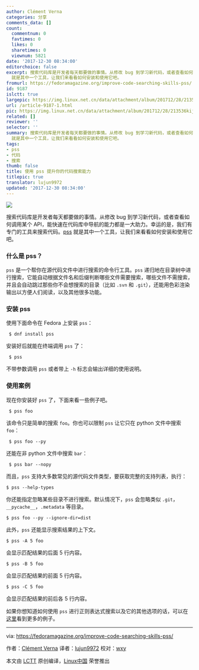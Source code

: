 ```yaml
---
author: Clément Verna
categories: 分享
comments_data: []
count:
  commentnum: 0
  favtimes: 0
  likes: 0
  sharetimes: 0
  viewnum: 5821
date: '2017-12-30 08:34:00'
editorchoice: false
excerpt: 搜索代码库是开发者每天都要做的事情。从修改 bug 到学习新代码，或者查看如何调用某个 API，能快速在代码库中导航的能力都是一大助力。幸运的是，我们有专门的工具来搜索代码。pss
  就是其中一个工具，让我们来看看如何安装和使用它吧。
fromurl: https://fedoramagazine.org/improve-code-searching-skills-pss/
id: 9187
islctt: true
largepic: https://img.linux.net.cn/data/attachment/album/201712/28/213536kijg800zzz8rjvrz.jpg
url: /article-9187-1.html
pic: https://img.linux.net.cn/data/attachment/album/201712/28/213536kijg800zzz8rjvrz.jpg.thumb.jpg
related: []
reviewer: ''
selector: ''
summary: 搜索代码库是开发者每天都要做的事情。从修改 bug 到学习新代码，或者查看如何调用某个 API，能快速在代码库中导航的能力都是一大助力。幸运的是，我们有专门的工具来搜索代码。pss
  就是其中一个工具，让我们来看看如何安装和使用它吧。
tags:
- pss
- 代码
- 搜索
thumb: false
title: 使用 pss 提升你的代码搜索能力
titlepic: true
translator: lujun9972
updated: '2017-12-30 08:34:00'
---
```


![](/data/attachment/album/201712/28/213536kijg800zzz8rjvrz.jpg)


搜索代码库是开发者每天都要做的事情。从修改 bug 到学习新代码，或者查看如何调用某个 API，能快速在代码库中导航的能力都是一大助力。幸运的是，我们有专门的工具来搜索代码。[pss](https://github.com/eliben/pss) 就是其中一个工具，让我们来看看如何安装和使用它吧。


### 什么是 pss？


`pss` 是一个帮你在源代码文件中进行搜索的命令行工具。`pss` 递归地在目录树中进行搜索，它能自动根据文件名和后缀判断哪些文件需要搜索，哪些文件不需搜索，并且会自动跳过那些你不会想搜索的目录（比如 `.svn` 和 `.git`），还能用色彩渲染输出以方便人们阅读，以及其他很多功能。


### 安装 pss


使用下面命令在 Fedora 上安装 `pss`：



```
 $ dnf install pss

```

安装好后就能在终端调用 `pss` 了：



```
 $ pss

```

不带参数调用 `pss` 或者带上 `-h` 标志会输出详细的使用说明。


### 使用案例


现在你安装好 `pss` 了，下面来看一些例子吧。



```
 $ pss foo

```

该命令只是简单的搜索 `foo`。你也可以限制 `pss` 让它只在 python 文件中搜索 `foo`：



```
 $ pss foo --py

```

还能在非 python 文件中搜索 `bar`：



```
 $ pss bar --nopy

```

而且，`pss` 支持大多数常见的源代码文件类型，要获取完整的支持列表，执行：



```
$ pss --help-types

```

你还能指定忽略某些目录不进行搜索。默认情况下，`pss` 会忽略类似 `.git`，`__pycache__`，`.metadata` 等目录。



```
$ pss foo --py --ignore-dir=dist

```

此外，`pss` 还能显示搜索结果的上下文。



```
$ pss -A 5 foo

```

会显示匹配结果的后面 5 行内容。



```
$ pss -B 5 foo

```

会显示匹配结果的前面 5 行内容。



```
$ pss -C 5 foo

```

会显示匹配结果的前后各 5 行内容。


如果你想知道如何使用 `pss` 进行正则表达式搜索以及它的其他选项的话，可以在[这里](https://github.com/eliben/pss/wiki/Usage-samples)看到更多的例子。




---


via: <https://fedoramagazine.org/improve-code-searching-skills-pss/>


作者：[Clément Verna](https://fedoramagazine.org) 译者：[lujun9972](https://github.com/lujun9972) 校对：[wxy](https://github.com/wxy)


本文由 [LCTT](https://github.com/LCTT/TranslateProject) 原创编译，[Linux中国](https://linux.cn/) 荣誉推出